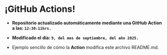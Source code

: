 # ¡GitHub Actions!
* **Repositorio actualizado automáticamente mediante una GitHub Action a las: `12:30:11hrs.`**
* **Modificado el día: `9, del mes de septiembre, del año 2025.`**

* Ejemplo sencillo de cómo la **Action** modifica este archivo README.md.
